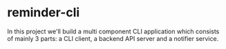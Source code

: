 # reminder-cli
In this project we'll build a multi component CLI application which consists of mainly 3 parts: a CLI client, a backend API server and a notifier service.

